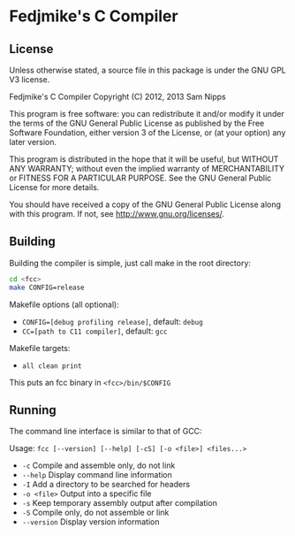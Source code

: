 Fedjmike's C Compiler
=====================

License
-------

Unless otherwise stated, a source file in this package is under the GNU GPL V3 license.

Fedjmike's C Compiler Copyright (C) 2012, 2013 Sam Nipps

This program is free software: you can redistribute it and/or modify it under the terms of the GNU General Public License as published by the Free Software Foundation, either version 3 of the License, or (at your option) any later version.

This program is distributed in the hope that it will be useful, but WITHOUT ANY WARRANTY; without even the implied warranty of MERCHANTABILITY or FITNESS FOR A PARTICULAR PURPOSE. See the GNU General Public License for more details. 

You should have received a copy of the GNU General Public License along with this program. If not, see http://www.gnu.org/licenses/.

Building
--------

Building the compiler is simple, just call make in the root directory:

```bash
cd <fcc>
make CONFIG=release
```

Makefile options (all optional):
- `CONFIG=[debug profiling release]`, default: `debug`
- `CC=[path to C11 compiler]`, default: `gcc`

Makefile targets:
- `all clean print`

This puts an fcc binary in `<fcc>/bin/$CONFIG`

Running
-------

The command line interface is similar to that of GCC:

Usage: `fcc [--version] [--help] [-cS] [-o <file>] <files...>`
- `-c`         Compile and assemble only, do not link
- `--help`     Display command line information
- `-I`         Add a directory to be searched for headers
- `-o <file>`  Output into a specific file
- `-s`         Keep temporary assembly output after compilation
- `-S`         Compile only, do not assemble or link
- `--version`  Display version information
